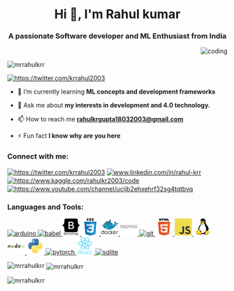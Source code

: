 <h1 align="center">Hi 👋, I'm Rahul kumar</h1>
<h3 align="center">A passionate Software developer and ML Enthusiast from India</h3>
<img align="right" alt="coding" src="https://github.com/mrrahulkrr/mrrahulkrr/assets/140700179/321e4d29-78e6-4a6f-99c8-d2c0eaf883b9"/>



<br/>

<p align="left"> <img src="https://komarev.com/ghpvc/?username=mrrahulkrr&label=Profile%20views&color=0e75b6&style=flat" alt="mrrahulkrr" /> </p>

<p align="left"> <a href="https://twitter.com/https://twitter.com/krrahul2003" target="blank"><img src="https://img.shields.io/twitter/follow/https://twitter.com/krrahul2003?logo=twitter&style=for-the-badge" alt="https://twitter.com/krrahul2003" /></a> </p>

- 🌱 I’m currently learning **ML concepts and development frameworks**

- 💬 Ask me about **my interests in development and 4.0 technology.**

- 📫 How to reach me **rahulkrgupta18032003@gmail.com**

- ⚡ Fun fact **I know why are you here**

<h3 align="left">Connect with me:</h3>
<p align="left">
<a href="https://twitter.com/https://twitter.com/krrahul2003" target="blank"><img align="center" src="https://raw.githubusercontent.com/rahuldkjain/github-profile-readme-generator/master/src/images/icons/Social/twitter.svg" alt="https://twitter.com/krrahul2003" height="30" width="40" /></a>
<a href="https://linkedin.com/in/www.linkedin.com/in/rahul-krr" target="blank"><img align="center" src="https://raw.githubusercontent.com/rahuldkjain/github-profile-readme-generator/master/src/images/icons/Social/linked-in-alt.svg" alt="www.linkedin.com/in/rahul-krr" height="30" width="40" /></a>
<a href="https://kaggle.com/https://www.kaggle.com/rahulkr2003/code" target="blank"><img align="center" src="https://raw.githubusercontent.com/rahuldkjain/github-profile-readme-generator/master/src/images/icons/Social/kaggle.svg" alt="https://www.kaggle.com/rahulkr2003/code" height="30" width="40" /></a>
<a href="https://www.youtube.com/c/https://www.youtube.com/channel/ucijb2ehxehrf32sg4tqtbvq" target="blank"><img align="center" src="https://raw.githubusercontent.com/rahuldkjain/github-profile-readme-generator/master/src/images/icons/Social/youtube.svg" alt="https://www.youtube.com/channel/ucijb2ehxehrf32sg4tqtbvq" height="30" width="40" /></a>
</p>

<h3 align="left">Languages and Tools:</h3>
<p align="left"> <a href="https://www.arduino.cc/" target="_blank" rel="noreferrer"> <img src="https://cdn.worldvectorlogo.com/logos/arduino-1.svg" alt="arduino" width="40" height="40"/> </a> <a href="https://babeljs.io/" target="_blank" rel="noreferrer"> <img src="https://www.vectorlogo.zone/logos/babeljs/babeljs-icon.svg" alt="babel" width="40" height="40"/> </a> <a href="https://getbootstrap.com" target="_blank" rel="noreferrer"> <img src="https://raw.githubusercontent.com/devicons/devicon/master/icons/bootstrap/bootstrap-plain-wordmark.svg" alt="bootstrap" width="40" height="40"/> </a> <a href="https://www.w3schools.com/css/" target="_blank" rel="noreferrer"> <img src="https://raw.githubusercontent.com/devicons/devicon/master/icons/css3/css3-original-wordmark.svg" alt="css3" width="40" height="40"/> </a> <a href="https://www.docker.com/" target="_blank" rel="noreferrer"> <img src="https://raw.githubusercontent.com/devicons/devicon/master/icons/docker/docker-original-wordmark.svg" alt="docker" width="40" height="40"/> </a> <a href="https://expressjs.com" target="_blank" rel="noreferrer"> <img src="https://raw.githubusercontent.com/devicons/devicon/master/icons/express/express-original-wordmark.svg" alt="express" width="40" height="40"/> </a> <a href="https://git-scm.com/" target="_blank" rel="noreferrer"> <img src="https://www.vectorlogo.zone/logos/git-scm/git-scm-icon.svg" alt="git" width="40" height="40"/> </a> <a href="https://www.w3.org/html/" target="_blank" rel="noreferrer"> <img src="https://raw.githubusercontent.com/devicons/devicon/master/icons/html5/html5-original-wordmark.svg" alt="html5" width="40" height="40"/> </a> <a href="https://developer.mozilla.org/en-US/docs/Web/JavaScript" target="_blank" rel="noreferrer"> <img src="https://raw.githubusercontent.com/devicons/devicon/master/icons/javascript/javascript-original.svg" alt="javascript" width="40" height="40"/> </a> <a href="https://www.linux.org/" target="_blank" rel="noreferrer"> <img src="https://raw.githubusercontent.com/devicons/devicon/master/icons/linux/linux-original.svg" alt="linux" width="40" height="40"/> </a> <a href="https://nodejs.org" target="_blank" rel="noreferrer"> <img src="https://raw.githubusercontent.com/devicons/devicon/master/icons/nodejs/nodejs-original-wordmark.svg" alt="nodejs" width="40" height="40"/> </a> <a href="https://www.python.org" target="_blank" rel="noreferrer"> <img src="https://raw.githubusercontent.com/devicons/devicon/master/icons/python/python-original.svg" alt="python" width="40" height="40"/> </a> <a href="https://pytorch.org/" target="_blank" rel="noreferrer"> <img src="https://www.vectorlogo.zone/logos/pytorch/pytorch-icon.svg" alt="pytorch" width="40" height="40"/> </a> <a href="https://reactjs.org/" target="_blank" rel="noreferrer"> <img src="https://raw.githubusercontent.com/devicons/devicon/master/icons/react/react-original-wordmark.svg" alt="react" width="40" height="40"/> </a> <a href="https://www.sqlite.org/" target="_blank" rel="noreferrer"> <img src="https://www.vectorlogo.zone/logos/sqlite/sqlite-icon.svg" alt="sqlite" width="40" height="40"/> </a> </p>

<p><img align="left" src="https://github-readme-stats.vercel.app/api/top-langs?username=mrrahulkrr&show_icons=true&locale=en&layout=compact" alt="mrrahulkrr" /></p>

<p>&nbsp;<img align="center" src="https://github-readme-stats.vercel.app/api?username=mrrahulkrr&show_icons=true&locale=en" alt="mrrahulkrr" /></p>

<p><img align="center" src="https://github-readme-streak-stats.herokuapp.com/?user=mrrahulkrr&" alt="mrrahulkrr" /></p>
